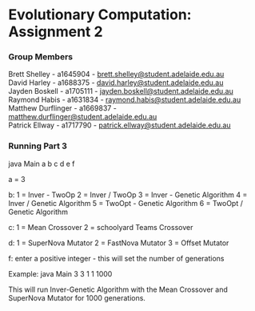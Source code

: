 # Evolutionary Computation: Assignment 2

### Group Members

Brett Shelley - a1645904 - brett.shelley@student.adelaide.edu.au  
David Harley - a1688375 - david.harley@student.adelaide.edu.au  
Jayden Boskell - a1705111 - jayden.boskell@student.adelaide.edu.au  
Raymond Habis - a1631834 - raymond.habis@student.adelaide.edu.au  
Matthew Durflinger - a1669837 - matthew.durflinger@student.adelaide.edu.au  
Patrick Ellway - a1717790 - patrick.ellway@student.adelaide.edu.au


### Running Part 3

java Main a b c d e f

a = 3

b: 1 = Inver - TwoOp
   2 = Inver / TwoOp
   3 = Inver - Genetic Algorithm
   4 = Inver / Genetic Algorithm
   5 = TwoOpt - Genetic Algorithm
   6 = TwoOpt / Genetic Algorithm

c: 1 = Mean Crossover
   2 = schoolyard Teams Crossover

d: 1 = SuperNova Mutator
   2 = FastNova Mutator
   3 = Offset Mutator

f: enter a positive integer - this will set the number of generations

Example: java Main 3 3 1 1 1000

This will run Inver-Genetic Algorithm with the Mean Crossover and SuperNova Mutator for 1000 generations.


